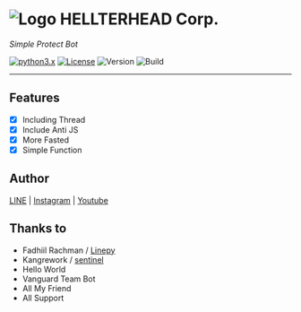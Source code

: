# ![Logo](https://i.ibb.co/xqsKzqg/hlth-M-profile.png) HELLTERHEAD Corp.
_Simple Protect Bot_

[![python3.x](https://img.shields.io/badge/3.6%20%7C%203.7-blue.svg?&logo=python&label=Python)](https://www.python.org/downloads/release/python-372/)
[![License](https://img.shields.io/badge/License-MIT-green)](https://opensource.org/licenses/MIT)
![Version](https://img.shields.io/badge/Version-5.3-red.svg)
![Build](https://img.shields.io/badge/Build-Unknown-lightgrey)

___
## Features
- [x] Including Thread
- [x] Include Anti JS
- [x] More Fasted
- [x] Simple Function
 
## Author
[LINE](https://line.me/ti/p/~luscious.net) | [Instagram](https://www.instagram.com/mo.banzu/) | [Youtube](https://www.youtube.com/channel/UCPa_W8sqNpQrGCb8IvZflng?view_as=subscriber)

## Thanks to
- Fadhiil Rachman / [Linepy](https://github.com/fadhiilrachman/line-py)
- Kangrework / [sentinel](https://github.com/Kangrework/sentinel)
- Hello World
- Vanguard Team Bot
- All My Friend
- All Support
